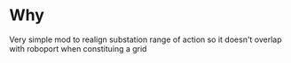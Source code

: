 
# Why

Very simple mod to realign substation range of action so it doesn't overlap with roboport when constituing a grid
